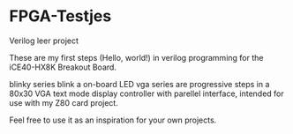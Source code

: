 # FPGA-Testjes
Verilog leer project

These are my first steps (Hello, world!) in verilog programming for the iCE40-HX8K Breakout Board.

blinky series blink a on-board LED
vga series are progressive steps in a 80x30 VGA text mode display controller with parellel interface, intended for use with my Z80 card project.

Feel free to use it as an inspiration for your own projects.
